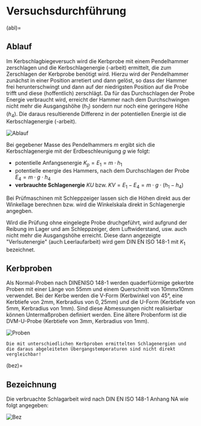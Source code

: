 # Versuchsdurchführung

(abl)=
## Ablauf

Im Kerbschlagbiegeversuch wird die Kerbprobe mit einem Pendelhammer zerschlagen und die Kerbschlagenergie (-arbeit) ermittelt, die zum Zerschlagen der Kerbprobe benötigt wird. Hierzu wird der Pendelhammer zunächst in einer Position arretiert und dann gelöst, so dass der Hammer frei herunterschwingt und dann auf der niedrigsten Position auf die Probe trifft und diese (hoffentlich) zerschlägt. Da für das Durchschlagen der Probe Energie verbraucht wird, erreicht der Hammer nach dem Durchschwingen nicht mehr die Ausgangshöhe ($h_1$) sondern nur noch eine geringere Höhe ($h_4$). Die daraus resultierende Differenz in der potentiellen Energie ist die Kerbschlagenergie (-arbeit).

![Ablauf](KBVAbl.png)

Bei gegebener Masse des Pendelhammers $m$ ergibt sich die Kerbschlagenergie mit der Erdbeschleunigung $g$ wie folgt:

- potentielle Anfangsenergie $K_p=E_1=m \cdot h_1$
- potentielle energie des Hammers, nach dem Durchschlagen der Probe $E_4=m \cdot g \cdot h_4$
- **verbrauchte Schlagenergie** $KU\text{ bzw. }KV=E_1-E_4=m \cdot g\cdot(h_1-h_4)$ 

Bei Prüfmaschinen mit Schleppzeiger lassen sich die Höhen direkt aus der Winkellage berechnen bzw. wird die Winkelskala direkt in Schlagenergie angegben.

Wird die Prüfung ohne eingelegte Probe druchgeführt, wird aufgrund der Reibung im Lager und am Schleppzeiger, dem Luftwiderstand, usw. auch nicht mehr die Ausgangshöhe erreicht. Diese dann angezeigte "Verlsutenergie" (auch Leerlaufarbeit) wird gem DIN EN ISO 148-1 mit $K_1$ bezeichnet.


## Kerbproben

Als Normal-Proben nach DINENISO 148-1 werden quaderfüörmige gekerbte Proben mit einer Länge von $55\text{mm}$ und einem Querschnitt von $10\text{mm}x 10\text{mm}$ verwendet. Bei der Kerbe werden die V-Form (Kerbwinkel von $45°$, eine Kerbtiefe von $2 \text{mm}$, Kerbradius von $0,25 \text{mm}$) und die U-Form (Kerbtiefe von $5 \text{mm}$, Kerbradius von $1 \text{mm}$). Sind diese Abmessungen nicht realisierbar können Untermaßproben definiert werden. Eine ältere Probenform ist die DVM-U-Probe (Kerbtiefe von $3 \text{mm}$, Kerbradius von $1 \text{mm}$). 


![Proben](KBVProben.png)


```{note}
Die mit unterschiedlichen Kerbproben ermittelten Schlagenergien und die daraus abgeleiteten Übergangstemperaturen sind nicht direkt vergleichbar!
```


(bez)=
## Bezeichnung

Die verbruachte Schlagarbeit wird nach DIN EN ISO 148-1 Anhang NA wie folgt angegeben:

![Bez](KBVBez.png)

